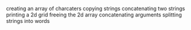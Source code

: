 creating an array of charcaters
copying strings
concatenating two strings
printing a 2d grid
freeing the 2d array
concatenating arguments
splitting strings into words
